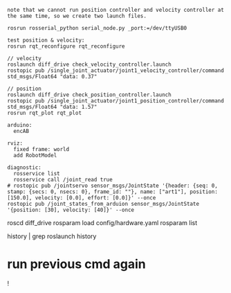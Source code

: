 
    note that we cannot run position controller and velocity controller at the same time, so we create two launch files.
    
    rosrun rosserial_python serial_node.py _port:=/dev/ttyUSB0

    test position & velocity:
    rosrun rqt_reconfigure rqt_reconfigure

    // velocity
    roslaunch diff_drive check_velocity_controller.launch
    rostopic pub /single_joint_actuator/joint1_velocity_controller/command std_msgs/Float64 "data: 0.37"
    
    // position
    roslaunch diff_drive check_position_controller.launch
    rostopic pub /single_joint_actuator/joint1_position_controller/command std_msgs/Float64 "data: 1.57"
    rosrun rqt_plot rqt_plot
    
    arduino:
      encAB

    rviz:
      fixed frame: world
      add RobotModel

    diagnostic:
      rosservice list
      rosservice call /joint_read true
    # rostopic pub /jointservo sensor_msgs/JointState '{header: {seq: 0, stamp: {secs: 0, nsecs: 0}, frame_id: ""}, name: ["art1"], position: [150.0], velocity: [0.0], effort: [0.0]}' --once
    rostopic pub /joint_states_from_arduion sensor_msgs/JointState '{position: [30], velocity: [40]}' --once


roscd diff_drive
rosparam load config/hardware.yaml
rosparam list


 history | grep roslaunch
 history <number>
 # run previous cmd again
 !<number>
